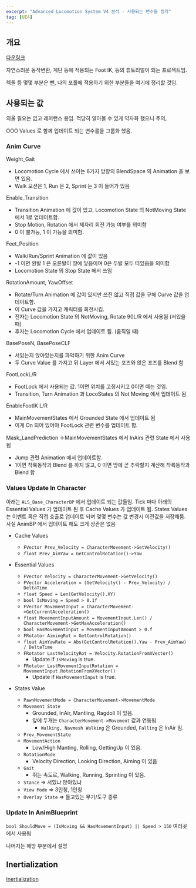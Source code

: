 ```yaml
---
excerpt: "Advanced Locomotion System V4 분석 - 사용되는 변수들 정리"
tag: [UE4]
---
```


## 개요


[다운링크](https://www.unrealengine.com/marketplace/ko/product/advanced-locomotion-system-v1)

자연스러운 동작변환, 계단 등에 적용되는 Foot IK, 등의 튜토리얼이 되는 프로젝트임. 

렉돌 등 몇몇 부분은 뺀, 나의 포폴에 적용하기 위한 부분들을 여기에 정리할 것임.

## 사용되는 값 

외울 필요는 없고 레퍼런스 용임. 적당히 알아볼 수 있게 약자화 했으니 주의, 

OOO Values 로 함께 업데이트 되는 변수를을 그룹화 했음.

### Anim Curve <br/>

Weight_Gait 
+ Locomotion Cycle 에서 쓰이는 6가지 방향의 BlendSpace 의 Animation 을 보면 있음.
+ Walk 모션은 1, Run 은 2, Sprint 는 3 이 들어가 있음

Enable_Transition
+ Transition Animation 에 값이 있고, Locomotion State 의 NotMoving State 에서 1로 업데이트함.
+ Stop Motion, Rotation 에서 제자리 회전 가능 여부를 의미함
+ 0 이 불가능, 1 이 가능을 의미함.

Feet_Position
+ Walk/Run/Sprint Animation 에 값이 있음
+ -1 이면 왼발 1 은 오른발이 땅에 닿음이며 0은 두발 모두 떠있음을 의미함
+ Locomotion State 의 Stop State 에서 쓰임

RotationAmount, YawOffset
+ Rotate/Turn Animation 에 값이 있지만 쓰진 않고 직접 값을 구해 Curve 값을 업데이트함.
+ 이 Curve 값을 가지고 캐릭터를 회전시킴.
+ 전자는 Locomotion State 의 NotMoving, Rotate 90L/R 에서 사용됨 (서있을 때)
+ 후자는 Locomotion Cycle 에서 업데이트 됨. (움직일 때)

BasePoseN, BasePoseCLF
+ 서있는지 앉아있는지를 파악하기 위한 Anim Curve
+ 두 Curve Value 를 가지고 뒤 Layer 에서 서있는 포즈와 앉은 포즈를 Blend 함

FootLockL/R
+ FootLock 에서 사용되는 값. 1이면 위치를 고정시키고 0이면 떼는 것임.
+ Transition, Turn Animation 과 LocoStates 의 Not Moving 에서 업데이트 됨

EnableFootIK L/R
+ MainMovementStates 에서 Grounded State 에서 업데이트 됨
+ 이게 On 되어 있어야 FootLock 관련 변수를 업데이트 함.

Mask_LandPrediction
＋MainMovementStates 에서 InAirs 관련 State 에서 사용됨
+ Jump 관련 Animation 에서 업데이트함.
+ 1이면 착륙동작과 Blend 를 하지 않고, 0 이면 땅에 곧 추락할지 계산해 착륙동작과 Blend 함

### Values Update In Character <br/>

아래는 ```ALS_Base_CharacterBP``` 에서 업데이트 되는 값들임. Tick 마다 아래의 Essential Values 가 업데이트 된 후 Cache Values 가 업데이트 됨. States Values 는 이벤트 혹은 직접 호출로 업데이트 되며 몇몇 변수는 값 변경시 이전값을 저장해둠. 사실 AnimBP 에서 업데이트 해도 크게 상관은 없음

+ Cache Values
	+ ```FVector Prev_Velocity = CharacterMovement->GetVelocity()``` 
	+ ```float Prev_AimYaw = GetControlRotation()->Yaw```
	
+ Essential Values
	+ ```FVector Velocity = CharacterMovement->GetVelocity()```
	+ ```FVector Acceleration = (GetVelocity() - Prev_Velocity) / DeltaTime ```
	+ ```float Speed = Len(GetVelocity().XY)```
	+ ```bool IsMoving = Speed > 0.1f```
	+ ```FVector MovementInput = CharacterMovement->GetCurrentAcceleration()``` 
	+ ```float MovementInputAmount = MovementInput.Len() / CharacterMovement->GetMaxAcceleration()```
	+ ```bool HasMovementInput = MovementInputAmount > 0.f```
	+ ```FRotator AimingRot = GetControlRotation()```
	+ ```float AimYawRate = Abs(GetControlRotation().Yaw - Prev_AimYaw) / DeltaTime```
	+ ```FRotator LastVelocityRot = Velocity.RotationFromXVector()```
		+ Update if ```IsMoving```  is true.
	+ ```FRotator LastMovementInputRotation = MovementInput.RotationFromXVector()```
		+ Update if ```HasMovementInput``` is true.

+ States Value
	+ ```PawnMovementMode = CharacterMovement->MovementMode```
	+ ```Movement State```
		+ Grounded, InAir, Mantling, Ragdoll 이 있음.
		+ 앞에 두개는 ```CharacterMovement->Movement``` 값과 연동됨
			+ ```Walking, Navmesh Walking``` 은 Grounded, ```Falling``` 은 InAir 임.
	+ ```Prev_MovementState```
	+ ```MovementAction```
		+ Low/High Manting, Rolling, GettingUp 이 있음.
	+ ```RotationMode```
		+ Velocity Direction, Looking Direction, Aiming 이 있음
	+ ```Gait```
		+ 뛰는 속도로, Walking, Running, Sprinting 이 있음.
	+ ```Stance``` => 서있냐 앉아있냐
	+ ```View Mode``` => 3인칭, 1인칭
	+ ```Overlay State``` => 들고있는 무기/도구 종류

### Update In AnimBlueprint <br/>

```bool ShouldMove = (IsMoving && HasMovementInput) || Speed > 150``` 
	여러곳에서 사용됨
	
나머지는 해방 부분에서 설명


## Inertialization

[Inertialization](https://youtu.be/BYyv4KTegJI)